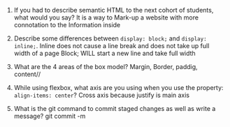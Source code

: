 1. If you had to describe semantic HTML to the next cohort of students, what would you say?
 It is a way to Mark-up a website with more connotation to the Information inside

2. Describe some differences between ```display: block;``` and ```display: inline;```.
Inline does not cause a line break and does not take up full width of a page
Block; WILL start a new line and take full width
3. What are the 4 areas of the box model?
Margin, Border, paddig, content//

4. While using flexbox, what axis are you using when you use the property: ```align-items: center```?
Cross axis because justify is main axis

5. What is the git command to commit staged changes as well as write a message?
git commit -m 
